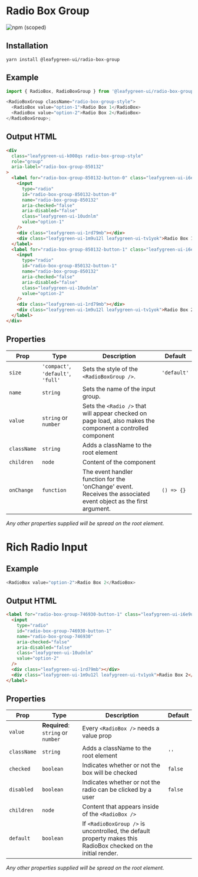 # Radio Box Group

![npm (scoped)](https://img.shields.io/npm/v/@leafygreen-ui/radio-box-group.svg)

## Installation

`yarn install @leafygreen-ui/radio-box-group`

## Example

```js
import { RadioBox, RadioBoxGroup } from '@leafygreen-ui/radio-box-group';

<RadioBoxGroup className="radio-box-group-style">
  <RadioBox value="option-1">Radio Box 1</RadioBox>
  <RadioBox value="option-2">Radio Box 2</RadioBox>
</RadioBoxGroup>;
```

## Output HTML

```html
<div
  class="leafygreen-ui-k008qs radio-box-group-style"
  role="group"
  aria-label="radio-box-group-850132"
>
  <label for="radio-box-group-850132-button-0" class="leafygreen-ui-i6e9um">
    <input
      type="radio"
      id="radio-box-group-850132-button-0"
      name="radio-box-group-850132"
      aria-checked="false"
      aria-disabled="false"
      class="leafygreen-ui-10udnlm"
      value="option-1"
    />
    <div class="leafygreen-ui-1rd79mb"></div>
    <div class="leafygreen-ui-1m9u12l leafygreen-ui-tv1yok">Radio Box 1</div>
  </label>
  <label for="radio-box-group-850132-button-1" class="leafygreen-ui-i6e9um">
    <input
      type="radio"
      id="radio-box-group-850132-button-1"
      name="radio-box-group-850132"
      aria-checked="false"
      aria-disabled="false"
      class="leafygreen-ui-10udnlm"
      value="option-2"
    />
    <div class="leafygreen-ui-1rd79mb"></div>
    <div class="leafygreen-ui-1m9u12l leafygreen-ui-tv1yok">Radio Box 2</div>
  </label>
</div>
```

## Properties

| Prop        | Type                               | Description                                                                                                      | Default     |
| ----------- | ---------------------------------- | ---------------------------------------------------------------------------------------------------------------- | ----------- |
| `size`      | `'compact'`, `'default'`, `'full'` | Sets the style of the `<RadioBoxGroup />`.                                                                       | `'default'` |
| `name`      | `string`                           | Sets the name of the input group.                                                                                |             |
| `value`     | `string` or `number`               | Sets the `<Radio />` that will appear checked on page load, also makes the component a controlled component      |             |
| `className` | `string`                           | Adds a className to the root element                                                                             |             |
| `children`  | `node`                             | Content of the component                                                                                         |             |
| `onChange`  | `function`                         | The event handler function for the 'onChange' event. Receives the associated event object as the first argument. | `() => {}`  |

_Any other properties supplied will be spread on the root element._

# Rich Radio Input

## Example

```js
<RadioBox value="option-2">Radio Box 2</RadioBox>
```

## Output HTML

```html
<label for="radio-box-group-746930-button-1" class="leafygreen-ui-i6e9um">
  <input
    type="radio"
    id="radio-box-group-746930-button-1"
    name="radio-box-group-746930"
    aria-checked="false"
    aria-disabled="false"
    class="leafygreen-ui-10udnlm"
    value="option-2"
  />
  <div class="leafygreen-ui-1rd79mb"></div>
  <div class="leafygreen-ui-1m9u12l leafygreen-ui-tv1yok">Radio Box 2</div>
</label>
```

## Properties

| Prop        | Type                               | Description                                                                                                     | Default |
| ----------- | ---------------------------------- | --------------------------------------------------------------------------------------------------------------- | ------- |
| `value`     | **Required**: `string` or `number` | Every `<RadioBox />` needs a value prop                                                                         |
| `className` | `string`                           | Adds a className to the root element                                                                            | `''`    |
| `checked`   | `boolean`                          | Indicates whether or not the box will be checked                                                                | `false` |
| `disabled`  | `boolean`                          | Indicates whether or not the radio can be clicked by a user                                                     | `false` |
| `children`  | `node`                             | Content that appears inside of the `<RadioBox />`                                                               |         |
| `default`   | `boolean`                          | If `<RadioBoxGroup />` is uncontrolled, the default property makes this RadioBox checked on the initial render. |         |

_Any other properties supplied will be spread on the root element._
